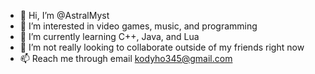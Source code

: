- 👋 Hi, I’m @AstralMyst
- 👀 I’m interested in video games, music, and programming
- 🌱 I’m currently learning C++, Java, and Lua
- 💞️ I’m not really looking to collaborate outside of my friends right now
- 📫 Reach me through email kodyho345@gmail.com

<!---
AstralMyst/AstralMyst is a ✨ special ✨ repository because its `README.md` (this file) appears on your GitHub profile.
You can click the Preview link to take a look at your changes.
--->
